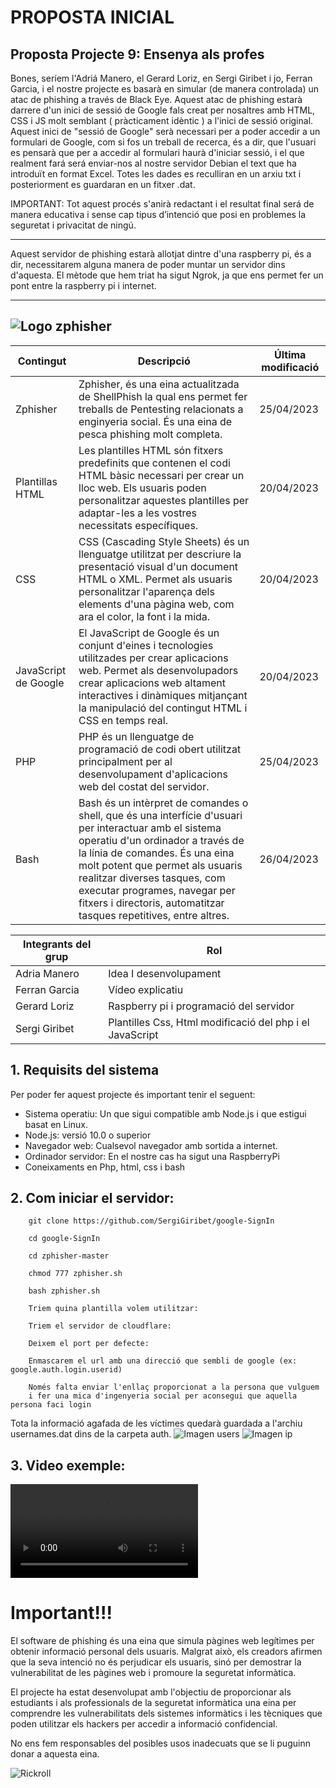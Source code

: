# PROPOSTA INICIAL

## Proposta Projecte 9: Ensenya als profes

Bones, seríem l'Adriá Manero, el Gerard Loriz, en Sergi Giribet i jo, Ferran Garcia, i el nostre projecte es basarà en simular (de manera controlada) un atac de phishing a través de Black Eye. Aquest atac de phishing estarà darrere d'un inici de sessió de Google fals creat per nosaltres amb HTML, CSS i JS molt semblant ( pràcticament idèntic ) a l'inici de sessió original. Aquest inici de "sessió de Google" serà necessari per a poder accedir a un formulari de Google, com si fos un treball de recerca, és a dir, que l'usuari es pensarà que per a accedir al formulari haurà d'iniciar sessió, i el que realment fará será enviar-nos al nostre servidor Debian el text que ha introduït en format Excel. Totes les dades es reculliran en un arxiu txt i posteriorment es guardaran en un fitxer .dat.

IMPORTANT: Tot aquest procés s'anirà redactant i el resultat final será de manera educativa i sense cap tipus d’intenció que posi en problemes la seguretat i privacitat de ningú.

---

Aquest servidor de phishing estarà allotjat dintre d'una raspberry pi, és a dir, necessitarem alguna manera de poder muntar un servidor dins d'aquesta. El mètode que hem triat ha sigut Ngrok, ja que ens permet fer un pont entre la raspberry pi i internet.

---

## ![Logo zphisher](./media/zphisher.png)

| Contingut            | Descripció                                                                                                                                                                                                                                                                                                                                             | Última modificació |
| -------------------- | ------------------------------------------------------------------------------------------------------------------------------------------------------------------------------------------------------------------------------------------------------------------------------------------------------------------------------------------------------ | ------------------ |
| Zphisher             | Zphisher, és una eina actualitzada de ShellPhish la qual ens permet fer treballs de Pentesting relacionats a enginyeria social. És una eina de pesca phishing molt completa.                                                                                                                                                                           | 25/04/2023         |
| Plantillas HTML      | Les plantilles HTML són fitxers predefinits que contenen el codi HTML bàsic necessari per crear un lloc web. Els usuaris poden personalitzar aquestes plantilles per adaptar-les a les vostres necessitats específiques.                                                                                                                               | 20/04/2023         |
| CSS                  | CSS (Cascading Style Sheets) és un llenguatge utilitzat per descriure la presentació visual d'un document HTML o XML. Permet als usuaris personalitzar l'aparença dels elements d'una pàgina web, com ara el color, la font i la mida.                                                                                                                 | 20/04/2023         |
| JavaScript de Google | El JavaScript de Google és un conjunt d'eines i tecnologies utilitzades per crear aplicacions web. Permet als desenvolupadors crear aplicacions web altament interactives i dinàmiques mitjançant la manipulació del contingut HTML i CSS en temps real.                                                                                               | 20/04/2023         |
| PHP                  | PHP és un llenguatge de programació de codi obert utilitzat principalment per al desenvolupament d'aplicacions web del costat del servidor.                                                                                                                                                                                                            | 25/04/2023         |
| Bash                 | Bash és un intèrpret de comandes o shell, que és una interfície d'usuari per interactuar amb el sistema operatiu d'un ordinador a través de la línia de comandes. És una eina molt potent que permet als usuaris realitzar diverses tasques, com executar programes, navegar per fitxers i directoris, automatitzar tasques repetitives, entre altres. | 26/04/2023         |

| Integrants del grup | Rol                                     |
| ------------------- | --------------------------------------- |
| Adria Manero        | Idea I desenvolupament                  |
| Ferran Garcia       | Vídeo explicatiu                        |
| Gerard Loriz        | Raspberry pi i programació del servidor |
| Sergi Giribet       | Plantilles Css, Html modificació del php i el JavaScript              |

## 1. Requisits del sistema

Per poder fer aquest projecte és important tenir el seguent:

- Sistema operatiu: Un que sigui compatible amb Node.js i que estigui basat en Linux.
- Node.js: versió 10.0 o superior
- Navegador web: Cualsevol navegador amb sortida a internet.
- Ordinador servidor: En el nostre cas ha sigut una RaspberryPi
- Coneixaments en Php, html, css i bash

## 2. Com iniciar el servidor:

```
    git clone https://github.com/SergiGiribet/google-SignIn
```

```
    cd google-SignIn
```

```
    cd zphisher-master
```

```
    chmod 777 zphisher.sh
```

```
    bash zphisher.sh
```
```
    Triem quina plantilla volem utilitzar:
```
```
    Triem el servidor de cloudflare:
```
```
    Deixem el port per defecte:
```
```
    Enmascarem el url amb una direcció que sembli de google (ex: google.auth.login.userid)
```
```
    Només falta enviar l'enllaç proporcionat a la persona que vulguem 
    i fer una mica d'ingenyeria social per aconsegui que aquella persona faci login
```
Tota la informació agafada de les víctimes quedarà guardada a l'archiu usernames.dat dins de la carpeta auth.
![Imagen users](./media/user.png)
![Imagen ip](./media/ip.png)

## 3. Video exemple:

![Video exemple](./media/exemplemp4.mp4)

# Important!!!

El software de phishing és una eina que simula pàgines web legítimes per obtenir informació personal dels usuaris. Malgrat això, els creadors afirmen que la seva intenció no és perjudicar els usuaris, sinó per demostrar la vulnerabilitat de les pàgines web i promoure la seguretat informàtica.

El projecte ha estat desenvolupat amb l'objectiu de proporcionar als estudiants i als professionals de la seguretat informàtica una eina per comprendre les vulnerabilitats dels sistemes informàtics i les tècniques que poden utilitzar els hackers per accedir a informació confidencial.

No ens fem responsables del posibles usos inadecuats que se li puguinn donar a aquesta eina.

![Rickroll](./media/roll.gif)
